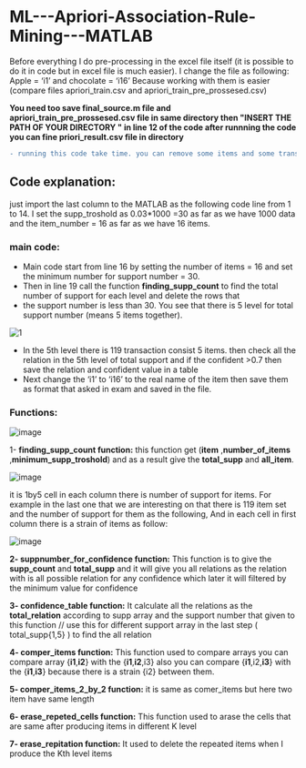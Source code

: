 # ML---Apriori-Association-Rule-Mining---MATLAB
Before everything I do pre-processing in the excel file itself (it is possible to do it in code but in excel file is much easier). I change
the file as following:
Apple = ‘i1’ and chocolate = ‘i16’ Because working with them is easier (compare files apriori_train.csv and apriori_train_pre_prossesed.csv)

**You need too save final_source.m file and apriori_train_pre_prossesed.csv file in same directory then "INSERT THE PATH OF YOUR DIRECTORY " in line 12 of the code after runnning the code you can fine priori_result.csv file in directory**
```diff
- running this code take time. you can remove some items and some transactions to reduce tyhe time (remmeber to change item_number = 16  too)
```

## Code explanation:
just import the last column to the MATLAB as the following code line from 1 to 14.
I set the supp_troshold as 0.03*1000 =30 as far as we have 1000 data and the item_number = 16 as far as we have 16 items.

### main code:
- Main code start from line 16 by setting the number of items = 16 and set the minimum number for support number = 30.
- Then in line 19 call the function <b>finding_supp_count</b> to find the total number of support for each level and delete the rows that
- the support number is less than 30. You see that there is 5 level for total support number (means 5 items together).


![1](https://user-images.githubusercontent.com/92718738/204970712-0cfe9f1d-ade9-4605-b38d-7f676d805e4e.png)


- In the 5th level there is 119 transaction consist 5 items. then check all the relation in the 5th level of total support and if the confident >0.7 then save the relation and confident value in a table
- Next change the ‘i1’ to ‘i16’ to the real name of the item then save them as format that asked in exam and saved in the file.
### Functions: 
![image](https://user-images.githubusercontent.com/92718738/204971863-7e8c2442-0f96-49c0-9702-3b1691baabdc.png)

1- **finding_supp_count function:** 
this function get (**item** ,**number_of_items** ,**minimum_supp_troshold**) and as a result give the **total_supp** and **all_item**. 

![image](https://user-images.githubusercontent.com/92718738/204972271-f7d6132c-e358-47a7-a5f9-dfc42183409f.png)

it is 1by5 cell in each column there is number of support for items. For example in the last one that we are interesting on that
there is 119 item set and the number of support for them as the following, And in each cell in first column there is a strain of
items as follow: 

![image](https://user-images.githubusercontent.com/92718738/204972369-49927802-d4f2-4d90-acf9-7ff25c905db0.png)


**2- suppnumber_for_confidence function:**
This function is to give the **supp_count** and **total_supp** and it will give you all relations as the relation with is all possible relation for any confidence which later it will filtered by the minimum value for confidence


**3- confidence_table function:**
It calculate all the relations as the **total_relation** according to supp array and the support number that given to this function // use this for different support array in the last step ( total_supp{1,5} ) to find the all relation


**4- comper_items function:**
This function used to compare arrays you can  compare array  {**i1**,**i2**} with the {**i1**,**i2**,i3} also you can compare {**i1**,i2,**i3**} with the {**i1**,**i3**} because there is a strain {i2} between them. 


**5- comper_items_2_by_2 function:**
it is same as comer_items but here two item have same length 


**6- erase_repeted_cells function:**
This function used to arase the cells that are same after producing items in different K level


**7- erase_repitation function:**
It used to delete the repeated items when I produce the Kth level items

